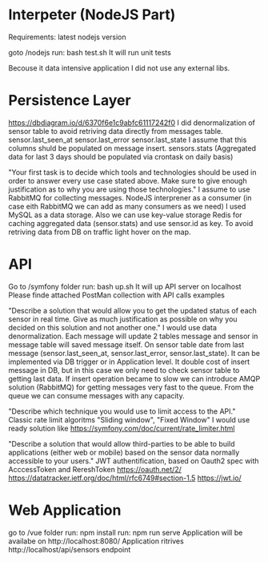 Interpeter (NodeJS Part)
====
Requirements: latest nodejs version

goto /nodejs
run: bash test.sh
It will run unit tests

Becouse it data intensive application I did not use any external libs.

Persistence Layer
====

https://dbdiagram.io/d/6370f6e1c9abfc61117242f0
I did denormalization of sensor table to avoid retriving data directly from messages table.
sensor.last_seen_at
sensor.last_error
sensor.last_state
I assume that this columns shuld be populated on message insert.
sensors.stats (Aggregated data for last 3 days should be populated via crontask on daily basis)

"Your first task is to decide which tools and technologies should be used in order to
answer every use case stated above. Make sure to give enough justification as to why
you are using those technologies."
I assume to use RabbitMQ for collecting messages.
NodeJS interprener as a consumer (in case eith RabbitMQ we can add as many consumers as we need)
I used MySQL as a data storage.
Also we can use key-value storage Redis for caching aggregated data (sensor.stats) and use sensor.id as key.
To avoid retriving data from DB on traffic light hover on the map.


API
====

Go to /symfony folder
run: bash up.sh
It will up API server on localhost
Please finde attached PostMan collection with API calls examples

"Describe a solution that would allow you to get the updated status of each sensor in real
time. Give as much justification as possible on why you decided on this solution and not
another one."
I would use data denormalization. Each message will update 2 tables message and sensor
in message table will saved message itself. On sensor table date from last message (sensor.last_seen_at,
sensor.last_error, sensor.last_state). It can be implemented via DB trigger or in Application level. It double
cost of insert message in DB, but in this case we only need to check sensor table to getting last data.
If insert operation became to slow we can introduce AMQP solution (RabbitMQ) for getting messages very fast to the queue. From the queue we can consume messages with any capacity.

"Describe which technique you would use to limit access to the API."
Classic rate limit algoritms "Sliding window", "Fixed Window" I would use ready solution like
https://symfony.com/doc/current/rate_limiter.html

"Describe a solution that would allow third-parties to be able to build applications (either
web or mobile) based on the sensor data normally accessible to your users."
JWT authentification, based on Oauth2 spec with AcccessToken and RereshToken
https://oauth.net/2/
https://datatracker.ietf.org/doc/html/rfc6749#section-1.5
https://jwt.io/


Web Application
====

go to /vue folder
run: npm install
run: npm run serve
Application will be availabe on http://localhost:8080/
Application ritrives http://localhost/api/sensors endpoint